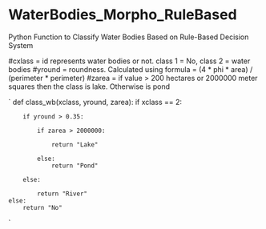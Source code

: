 # WaterBodies_Morpho_RuleBased
Python Function to Classify Water Bodies Based on Rule-Based Decision System

#cxlass = id represents water bodies or not. class 1 = No, class 2 = water bodies
#yround = roundness. Calculated using formula = (4 * phi * area) / (perimeter * perimeter)
#zarea = if value > 200 hectares or 2000000 meter squares then the class is lake. Otherwise is pond

`
def class_wb(xclass, yround, zarea):
    if xclass == 2:
    
        if yround > 0.35:
        
            if zarea > 2000000:
            
                return "Lake"
                
            else:
                return "Pond"
                
        else:
        
            return "River"
    else:
        return "No"
        
`
